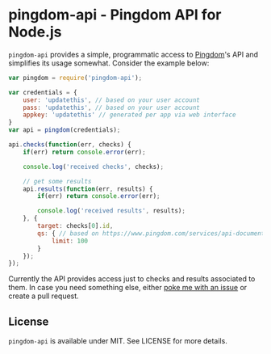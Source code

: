 # pingdom-api - Pingdom API for Node.js

`pingdom-api` provides a simple, programmatic access to [Pingdom](https://www.pingdom.com/)'s API and simplifies its usage somewhat. Consider the example below:

```js
var pingdom = require('pingdom-api');

var credentials = {
    user: 'updatethis', // based on your user account
    pass: 'updatethis', // based on your user account
    appkey: 'updatethis' // generated per app via web interface
}
var api = pingdom(credentials);

api.checks(function(err, checks) {
    if(err) return console.error(err);

    console.log('received checks', checks);

    // get some results
    api.results(function(err, results) {
        if(err) return console.error(err);

        console.log('received results', results);
    }, {
        target: checks[0].id,
        qs: { // based on https://www.pingdom.com/services/api-documentation-rest/#ResourceResults
            limit: 100
        }
    });
});
```

Currently the API provides access just to checks and results associated to them. In case you need something else, either [poke me with an issue](https://github.com/bebraw/pingdom-api/issues) or create a pull request.

## License

`pingdom-api` is available under MIT. See LICENSE for more details.
